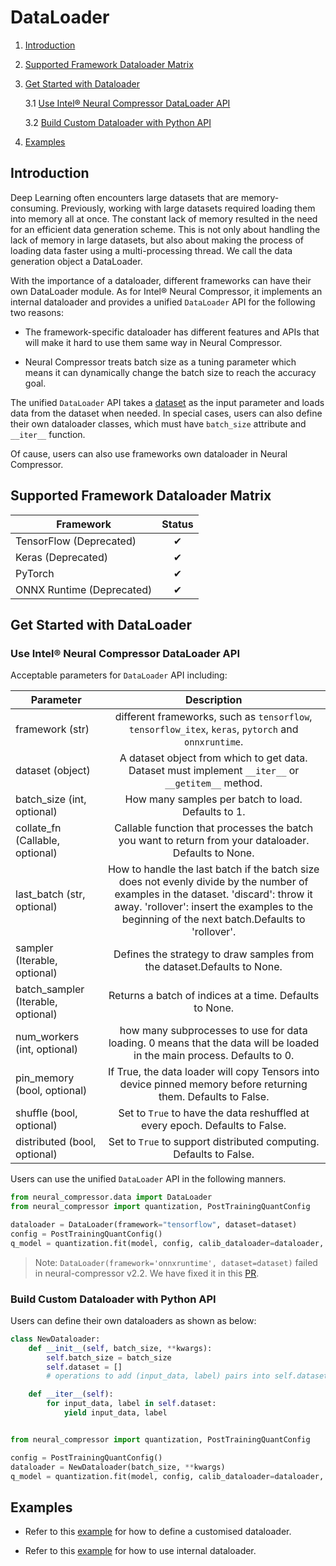 DataLoader
==========

1. [Introduction](#introduction)

2. [Supported Framework Dataloader Matrix](#supported-framework-dataloader-matrix)

3. [Get Started with Dataloader](#get-started-with-dataloader)

    3.1 [Use Intel® Neural Compressor DataLoader API](#use-intel-neural-compressor-dataloader-api)

    3.2 [Build Custom Dataloader with Python API](#build-custom-dataloader-with-python-api)

4. [Examples](#examples)

## Introduction

Deep Learning often encounters large datasets that are memory-consuming. Previously, working with large datasets required loading them into memory all at once. The constant lack of memory resulted in the need for an efficient data generation scheme. This is not only about handling the lack of memory in large datasets, but also about making the process of loading data faster using a multi-processing thread. We call the data generation object a DataLoader.

With the importance of a dataloader, different frameworks can have their own DataLoader module. As for Intel® Neural Compressor, it implements an internal dataloader and provides a unified `DataLoader` API for the following two reasons:

- The framework-specific dataloader has different features and APIs that will make it hard to use them same way in Neural Compressor.

- Neural Compressor treats batch size as a tuning parameter which means it can dynamically change the batch size to reach the accuracy goal.

The unified  `DataLoader` API takes a [dataset](./dataset.md) as the input parameter and loads data from the dataset when needed. In special cases, users can also define their own dataloader classes, which must have `batch_size` attribute and `__iter__` function.

Of cause, users can also use frameworks own dataloader in Neural Compressor.

## Supported Framework Dataloader Matrix

| Framework     | Status     |
|---------------|:----------:|
| TensorFlow (Deprecated)    |  &#10004;  |
| Keras (Deprecated)         |  &#10004;  |
| PyTorch       |  &#10004;  |
| ONNX Runtime (Deprecated)   |  &#10004;  |

## Get Started with DataLoader

### Use Intel® Neural Compressor DataLoader API

Acceptable parameters for `DataLoader` API including:

| Parameter     | Description     |
|---------------|:----------:|
|framework (str)| different frameworks, such as `tensorflow`, `tensorflow_itex`, `keras`, `pytorch` and `onnxruntime`.|
|dataset (object)| A dataset object from which to get data. Dataset must implement `__iter__` or `__getitem__` method.|
|batch_size (int, optional)| How many samples per batch to load. Defaults to 1.|
|collate_fn (Callable, optional)| Callable function that processes the batch you want to return from your dataloader. Defaults to None.|
|last_batch (str, optional)| How to handle the last batch if the batch size does not evenly divide by the number of examples in the dataset. 'discard': throw it away. 'rollover': insert the examples to the beginning of the next batch.Defaults to 'rollover'.|
|sampler (Iterable, optional)| Defines the strategy to draw samples from the dataset.Defaults to None.|
|batch_sampler (Iterable, optional)| Returns a batch of indices at a time. Defaults to None.|
|num_workers (int, optional)| how many subprocesses to use for data loading. 0 means that the data will be loaded in the main process. Defaults to 0.|
|pin_memory (bool, optional)| If True, the data loader will copy Tensors into device pinned memory before returning them. Defaults to False.|
|shuffle (bool, optional)| Set to ``True`` to have the data reshuffled at every epoch. Defaults to False.|
|distributed (bool, optional)| Set to ``True`` to support distributed computing. Defaults to False.|

Users can use the unified `DataLoader` API in the following manners.

```python
from neural_compressor.data import DataLoader
from neural_compressor import quantization, PostTrainingQuantConfig

dataloader = DataLoader(framework="tensorflow", dataset=dataset)
config = PostTrainingQuantConfig()
q_model = quantization.fit(model, config, calib_dataloader=dataloader, eval_func=eval)
```
> Note: `DataLoader(framework='onnxruntime', dataset=dataset)` failed in neural-compressor v2.2. We have fixed it in this [PR](https://github.com/intel/neural-compressor/pull/1048).

### Build Custom Dataloader with Python API

Users can define their own dataloaders as shown as below:

```python
class NewDataloader:
    def __init__(self, batch_size, **kwargs):
        self.batch_size = batch_size
        self.dataset = []
        # operations to add (input_data, label) pairs into self.dataset

    def __iter__(self):
        for input_data, label in self.dataset:
            yield input_data, label


from neural_compressor import quantization, PostTrainingQuantConfig

config = PostTrainingQuantConfig()
dataloader = NewDataloader(batch_size, **kwargs)
q_model = quantization.fit(model, config, calib_dataloader=dataloader, eval_func=eval)
```

## Examples

- Refer to this [example](https://github.com/intel/neural-compressor/blob/master/examples/onnxrt/body_analysis/onnx_model_zoo/ultraface/quantization/ptq_static) for how to define a customised dataloader.

- Refer to this [example](https://github.com/intel/neural-compressor/blob/master/examples/onnxrt/nlp/bert/quantization/ptq_static) for how to use internal dataloader.
